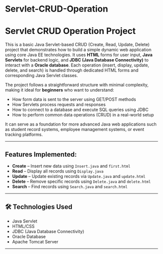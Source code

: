 # Servlet-CRUD-Operation

# Servlet CRUD Operation Project 

This is a basic Java Servlet-based CRUD (Create, Read, Update, Delete) project that demonstrates how to build a simple dynamic web application using core Java EE technologies. It uses **HTML** forms for user input, **Java Servlets** for backend logic, and **JDBC (Java Database Connectivity)** to interact with a **Oracle database**. Each operation (insert, display, update, delete, and search) is handled through dedicated HTML forms and corresponding Java Servlet classes.

The project follows a straightforward structure with minimal complexity, making it ideal for **beginners** who want to understand:

- How form data is sent to the server using GET/POST methods
- How Servlets process requests and responses
- How to connect to a database and execute SQL queries using JDBC
- How to perform common data operations (CRUD) in a real-world setup

It can serve as a foundation for more advanced Java web applications such as student record systems, employee management systems, or event tracking platforms.


---

## Features Implemented:

- **Create** – Insert new data using `Insert.java` and `first.html`
- **Read** – Display all records using `Display.java`
- **Update** – Update existing records via `Update.java` and `update.html`
- **Delete** – Remove specific records using `Delete.java` and `delete.html`
- **Search** – Find records using `Search.java` and `search.html`

---

## 🛠 Technologies Used

- Java Servlet
- HTML/CSS
- JDBC (Java Database Connectivity)
- Oracle Database
- Apache Tomcat Server

---


